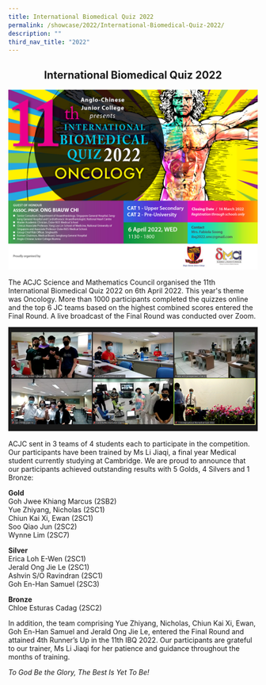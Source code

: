 ```yaml
---
title: International Biomedical Quiz 2022
permalink: /showcase/2022/International-Biomedical-Quiz-2022/
description: ""
third_nav_title: "2022"
---
```

## <center> International Biomedical Quiz 2022 </center>

![](/images/Picture%201_IBQ%202022%20Web%20Banner%20FINAL.jpeg)

The ACJC Science and Mathematics Council organised the 11th International Biomedical Quiz 2022 on 6th April 2022. This year's theme was Oncology. More than 1000 participants completed the quizzes online and the top 6 JC teams based on the highest combined scores entered the Final Round. A live broadcast of the Final Round was conducted over Zoom.

![](/images/Picture%202.png)

ACJC sent in 3 teams of 4 students each to participate in the competition. Our participants have been trained by Ms Li Jiaqi, a final year Medical student currently studying at Cambridge. We are proud to announce that our participants achieved outstanding results with 5 Golds, 4 Silvers and 1 Bronze:

**Gold**<br>
Goh Jwee Khiang Marcus (2SB2)<br>
Yue Zhiyang, Nicholas (2SC1)<br>
Chiun Kai Xi, Ewan (2SC1)<br>
Soo Qiao Jun (2SC2)<br>
Wynne Lim (2SC7)

**Silver**<br>
Erica Loh E-Wen (2SC1)<br>
Jerald Ong Jie Le (2SC1)<br>
Ashvin S/O Ravindran (2SC1)<br>
Goh En-Han Samuel (2SC3)

**Bronze**<br>
Chloe Esturas Cadag (2SC2)

In addition, the team comprising Yue Zhiyang, Nicholas, Chiun Kai Xi, Ewan, Goh En-Han Samuel and Jerald Ong Jie Le, entered the Final Round and attained 4th Runner’s Up in the 11th IBQ 2022. Our participants are grateful to our trainer, Ms Li Jiaqi for her patience and guidance throughout the months of training.

_To God Be the Glory, The Best Is Yet To Be!_

